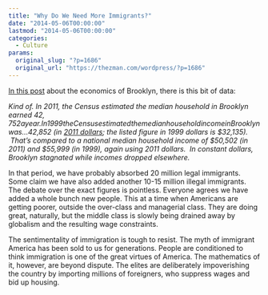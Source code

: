 ```yaml
---
title: "Why Do We Need More Immigrants?"
date: "2014-05-06T00:00:00"
lastmod: "2014-05-06T00:00:00"
categories:
  - Culture
params:
  original_slug: "?p=1686"
  original_url: "https://thezman.com/wordpress/?p=1686"
---
```


<a
href="http://xenocrypt.blogspot.com/2013/05/brooklyn-and-park-slope-are-getting.html"
rel="noopener noreferrer" target="_blank">In this post</a> about the
economics of Brooklyn, there is this bit of data:

*<span style="font-family: inherit;">Kind of. In 2011, the Census
estimated the median household in Brooklyn earned $42,752 a year.  In
1999 the Census estimated the median household income in Brooklyn
was…$42,852 (in [2011 dollars](http://www.westegg.com/inflation/); the
listed figure in 1999 dollars is $32,135).  That’s compared to a
national median household income of $50,502 (in 2011) and
$55,999</span> (in 1999), again using 2011 dollars.  In constant
dollars, Brooklyn stagnated while incomes dropped elsewhere.*

In that period, we have probably absorbed 20 million legal immigrants.
Some claim we have also added another 10-15 million illegal immigrants.
The debate over the exact figures is pointless. Everyone agrees we have
added a whole bunch new people. This at a time when Americans are
getting poorer, outside the over-class and managerial class. They are
doing great, naturally, but the middle class is slowly being drained
away by globalism and the resulting wage constraints.

The sentimentality of immigration is tough to resist. The myth of
immigrant America has been sold to us for generations. People are
conditioned to think immigration is one of the great virtues of America.
The mathematics of it, however, are beyond dispute. The elites are
deliberately impoverishing the country by importing millions of
foreigners, who suppress wages and bid up housing.
